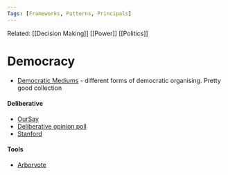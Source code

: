 ```yaml
---
Tags: [Frameworks, Patterns, Principals]
---
```

Related: [[Decision Making]] [[Power]] [[Politics]]
# Democracy
- [Democratic Mediums](https://medlabboulder.gitlab.io/democraticmediums/) - different forms of democratic organising. Pretty good collection

#### Deliberative
- [OurSay](https://home.oursay.org/2020/03/02/dissecting-deliberative-engagement/)
- [Deliberative opinion poll](https://en.wikipedia.org/wiki/Deliberative_opinion_poll)
- [Stanford](https://cdd.stanford.edu/)

#### Tools
- [Arborvote](https://github.com/Michael-A-Heuer/ArborVote)

